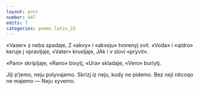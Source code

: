 ```yaml
---
layout: post
number: 447
edits: 7
categories: poems latin_25
---
```


«Vaser» z neba spadaje,
Z «akvy» i «akvoju» tvorenyj svit.
«Voda» i «qidro» keruje j vpravljaje,
«Vater» kruxljaje,
JAk i v slovi «pryvit».

«Pani» skripljaje, 
«Rano» bixytj,
«Ura» skladaje,
«Vero» burlytj.

JIji p’jemo, neju polyvajemo. 
Skrizj iz neju, kudy ne pidemo.
Bez neji nitcoqo ne majemo —
Neju xyvemo.
